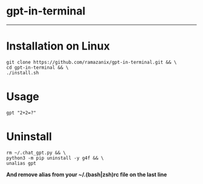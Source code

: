 # gpt-in-terminal
---
# Installation on Linux
```
git clone https://github.com/ramazanix/gpt-in-terminal.git && \
cd gpt-in-terminal && \
./install.sh
```

# Usage
```
gpt "2+2=?"
```

# Uninstall
```
rm ~/.chat_gpt.py && \
python3 -m pip uninstall -y g4f && \
unalias gpt
```
**And remove alias from your ~/.(bash|zsh)rc file on the last line**
